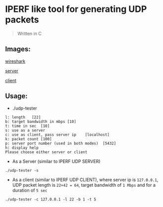 # IPERF like tool for generating UDP packets

> Written in C

## Images:

[wireshark](docs/wireshark.png)

[server](docs/server.png)

[client](docs/client.png)

## Usage:

- ./udp-tester

```
l: length	[22]
b: target bandwidth in mbps	[10]
t: time in sec	[10]
s: use as a server
c: use as client, pass server ip	[localhost]
k: packet count	[100]
p: server port number (used in both modes)	[5432]
h: display help
Please choose either server or client
```

- As a Server (similar to IPERF UDP SERVER)

```
./udp-tester -s 
```

- As a client (similar to IPERF UDP CLIENT), where server ip is `127.0.0.1`, UDP packet length is `22+42 = 64`, target bandwidth of `1 Mbps` and for a duration of `5 sec`

```
./udp-tester -c 127.0.0.1 -l 22 -b 1 -t 5
```


